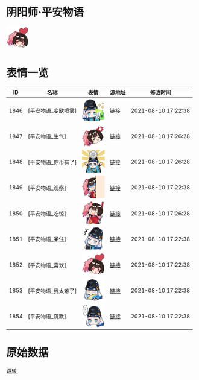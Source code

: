 # 阴阳师·平安物语

<img src="./cover.png" height="60" alt="cover" />

# 表情一览

|ID|名称|表情|源地址|修改时间|
|----|----|----|----|----|
|1846|[平安物语_变欧喷雾]|<img src="./pic/001846_%5B平安物语_变欧喷雾%5D.png" height="60" alt="变欧喷雾"/>|[链接](http://i0.hdslb.com/bfs/emote/f2d4e77c2a49644f96856b4563dea72d7842b15d.png)|2021-08-10 17:22:38|
|1847|[平安物语_生气]|<img src="./pic/001847_%5B平安物语_生气%5D.png" height="60" alt="生气"/>|[链接](http://i0.hdslb.com/bfs/emote/377e7a437a783c3f23de19580f1cc543232b9cfc.png)|2021-08-10 17:26:28|
|1848|[平安物语_你币有了]|<img src="./pic/001848_%5B平安物语_你币有了%5D.png" height="60" alt="你币有了"/>|[链接](http://i0.hdslb.com/bfs/emote/08711f0f96dfbd66feeb0ab5b2a3456b1e1531d1.png)|2021-08-10 17:26:28|
|1849|[平安物语_观察]|<img src="./pic/001849_%5B平安物语_观察%5D.png" height="60" alt="观察"/>|[链接](http://i0.hdslb.com/bfs/emote/b546a8c6c49c8731c2893741f1fcd9f644bae163.png)|2021-08-10 17:22:38|
|1850|[平安物语_吃惊]|<img src="./pic/001850_%5B平安物语_吃惊%5D.png" height="60" alt="吃惊"/>|[链接](http://i0.hdslb.com/bfs/emote/406b5c9d01ecfbced79ad53e43aacde726ed9cd0.png)|2021-08-10 17:26:28|
|1851|[平安物语_呆住]|<img src="./pic/001851_%5B平安物语_呆住%5D.png" height="60" alt="呆住"/>|[链接](http://i0.hdslb.com/bfs/emote/058dc4b9498779da9018da5962875961d32fa19f.png)|2021-08-10 17:22:38|
|1852|[平安物语_喜欢]|<img src="./pic/001852_%5B平安物语_喜欢%5D.png" height="60" alt="喜欢"/>|[链接](http://i0.hdslb.com/bfs/emote/6ceb4e7f17f9db78d30d13e84ba38ccc16350f5b.png)|2021-08-10 17:22:38|
|1853|[平安物语_我太难了]|<img src="./pic/001853_%5B平安物语_我太难了%5D.png" height="60" alt="我太难了"/>|[链接](http://i0.hdslb.com/bfs/emote/57a90ada46a10b8ea95dfe2182b810d1b316ffe1.png)|2021-08-10 17:22:38|
|1854|[平安物语_沉默]|<img src="./pic/001854_%5B平安物语_沉默%5D.png" height="60" alt="沉默"/>|[链接](http://i0.hdslb.com/bfs/emote/6e5a1cfa1900c17ee345935964c42bc18ce1a940.png)|2021-08-10 17:22:38|

# 原始数据

[跳转](./raw.json)

